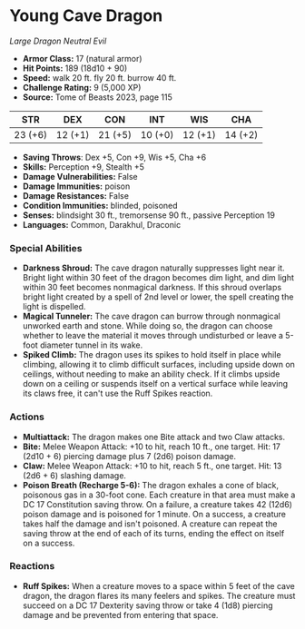 # Young Cave Dragon

*Large* *Dragon* *Neutral Evil*

- **Armor Class:** 17 (natural armor)
- **Hit Points:** 189 (18d10 + 90)
- **Speed:** walk 20 ft. fly 20 ft. burrow 40 ft.
- **Challenge Rating:** 9 (5,000 XP)
- **Source:** Tome of Beasts 2023, page 115

| STR | DEX | CON | INT | WIS | CHA |
| --- | --- | --- | --- | --- | --- |
| 23 (+6) | 12 (+1) | 21 (+5) | 10 (+0) | 12 (+1) | 14 (+2) |

- **Saving Throws**: Dex +5, Con +9, Wis +5, Cha +6
- **Skills:** Perception +9, Stealth +5
- **Damage Vulnerabilities:** False
- **Damage Immunities:** poison
- **Damage Resistances:** False
- **Condition Immunities:** blinded, poisoned
- **Senses:** blindsight 30 ft., tremorsense 90 ft., passive Perception 19
- **Languages:** Common, Darakhul, Draconic

### Special Abilities

- **Darkness Shroud:** The cave dragon naturally suppresses light near it. Bright light within 30 feet of the dragon becomes dim light, and dim light within 30 feet becomes nonmagical darkness. If this shroud overlaps bright light created by a spell of 2nd level or lower, the spell creating the light is dispelled.
- **Magical Tunneler:** The cave dragon can burrow through nonmagical unworked earth and stone. While doing so, the dragon can choose whether to leave the material it moves through undisturbed or leave a 5-foot diameter tunnel in its wake.
- **Spiked Climb:** The dragon uses its spikes to hold itself in place while climbing, allowing it to climb difficult surfaces, including upside down on ceilings, without needing to make an ability check. If it climbs upside down on a ceiling or suspends itself on a vertical surface while leaving its claws free, it can't use the Ruff Spikes reaction.

### Actions

- **Multiattack:** The dragon makes one Bite attack and two Claw attacks.
- **Bite:** Melee Weapon Attack: +10 to hit, reach 10 ft., one target. Hit: 17 (2d10 + 6) piercing damage plus 7 (2d6) poison damage.
- **Claw:** Melee Weapon Attack: +10 to hit, reach 5 ft., one target. Hit: 13 (2d6 + 6) slashing damage.
- **Poison Breath (Recharge 5-6):** The dragon exhales a cone of black, poisonous gas in a 30-foot cone. Each creature in that area must make a DC 17 Constitution saving throw. On a failure, a creature takes 42 (12d6) poison damage and is poisoned for 1 minute. On a success, a creature takes half the damage and isn't poisoned. A creature can repeat the saving throw at the end of each of its turns, ending the effect on itself on a success.

### Reactions

- **Ruff Spikes:** When a creature moves to a space within 5 feet of the cave dragon, the dragon flares its many feelers and spikes. The creature must succeed on a DC 17 Dexterity saving throw or take 4 (1d8) piercing damage and be prevented from entering that space.
